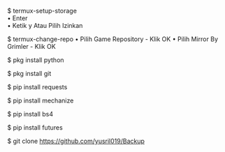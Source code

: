 $ termux-setup-storage  
     • Enter  
     • Ketik y Atau Pilih Izinkan  

$ termux-change-repo
     • Pilih Game Repository
        - Klik OK
     • Pilih Mirror By Grimler
        - Klik OK

$ pkg install python

$ pkg install git

$ pip install requests

$ pip install mechanize

$ pip install bs4

$ pip install futures

$ git clone https://github.com/yusril019/Backup
